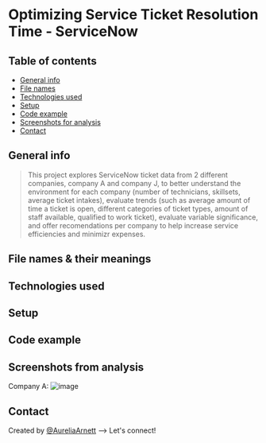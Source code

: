 # Optimizing Service Ticket Resolution Time - ServiceNow

## Table of contents
* [General info](#general-info)
* [File names](#file-names-&-their-meanings)
* [Technologies used](#technologies-used)
* [Setup](#setup)
* [Code example](#code-example)
* [Screenshots for analysis](#screenshots-from-analysis)
* [Contact](#contact)

## General info
> This project explores ServiceNow ticket data from 2 different companies, company A and company J, to better understand the environment for each company (number of technicians, skillsets, average ticket intakes), evaluate trends (such as average amount of time a ticket is open, different categories of ticket types, amount of staff available, qualified to work ticket), evaluate variable significance, and offer recomendations per company to help increase service efficiencies and minimizr expenses.

## File names & their meanings

## Technologies used

## Setup

## Code example

## Screenshots from analysis
Company A:
![image](https://user-images.githubusercontent.com/75768214/117555973-e6a1d000-b018-11eb-8dcf-bdd1c9c6a21c.png)

## Contact
Created by [@AureliaArnett](https://twitter.com/AureliaArnett) --> Let's connect!
